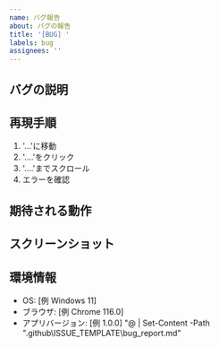 ```yaml
---
name: バグ報告
about: バグの報告
title: '[BUG] '
labels: bug
assignees: ''
---
```


## バグの説明
<!-- バグについて明確かつ簡潔に説明してください -->

## 再現手順
<!-- バグを再現する手順を記述してください -->
1. '...'に移動
2. '....'をクリック
3. '....'までスクロール
4. エラーを確認

## 期待される動作
<!-- 期待される正しい動作を記述してください -->

## スクリーンショット
<!-- 該当する場合、問題の説明に役立つスクリーンショットを追加してください -->

## 環境情報
- OS: [例 Windows 11]
- ブラウザ: [例 Chrome 116.0]
- アプリバージョン: [例 1.0.0]
"@ | Set-Content -Path ".github\ISSUE_TEMPLATE\bug_report.md"